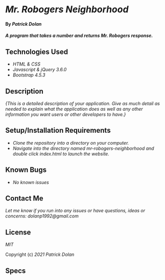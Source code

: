 # _Mr. Robogers Neighborhood_

#### By _**Patrick Dolan**_

#### _A program that takes a number and returns Mr. Robogers response._

## Technologies Used

* _HTML & CSS_
* _Javascript & jQuery 3.6.0_
* _Bootstrap 4.5.3_

## Description

_{This is a detailed description of your application. Give as much detail as needed to explain what the application does as well as any other information you want users or other developers to have.}_

## Setup/Installation Requirements

* _Clone the repository into a directory on your computer._
* _Navigate into the directory named mr-robogers-neighborhood and double click index.html to launch the website._

## Known Bugs

* _No known issues_  

## Contact Me

_Let me know if you run into any issues or have questions, ideas or concerns:_
_dolanp1992@gmail.com_

## License

_MIT_

Copyright (c) _2021_ _Patrick Dolan_  

## Specs  

